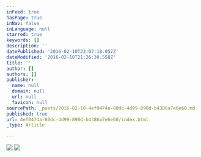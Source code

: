```yaml
---
inFeed: true
hasPage: true
inNav: false
inLanguage: null
starred: true
keywords: []
description: ''
datePublished: '2016-02-10T23:07:18.057Z'
dateModified: '2016-02-10T21:26:30.558Z'
title: ''
author: []
authors: []
publisher:
  name: null
  domain: null
  url: null
  favicon: null
sourcePath: _posts/2016-02-10-4ef0474a-80dc-4d99-890d-b4386a7e6e60.md
published: true
url: 4ef0474a-80dc-4d99-890d-b4386a7e6e60/index.html
_type: Article

---
```

![](https://the-grid-user-content.s3-us-west-2.amazonaws.com/afb2339f-738c-4dbe-bd81-263413450561.jpg)
![](https://the-grid-user-content.s3-us-west-2.amazonaws.com/516cf4c5-3766-427b-a63a-17cf6fd3f211.jpg)